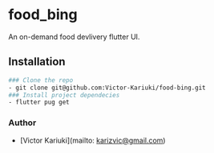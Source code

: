 # food_bing

An on-demand food devlivery flutter UI.

## Installation

```bash
### Clone the repo
- git clone git@github.com:Victor-Kariuki/food-bing.git
### Install project dependecies
- flutter pug get
```

### Author 

- [Victor Kariuki](mailto: karizvic@gmail.com)
